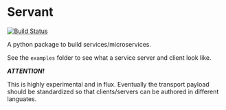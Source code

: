 # Servant

[![Build Status](https://travis-ci.org/brianz/servant.svg?branch=master)](https://travis-ci.org/brianz/servant)

A python package to build services/microservices.

See the `examples` folder to see what a service server and client look like.
 
**_ATTENTION!_**

This is highly experimental and in flux. Eventually the transport payload
should be standardized so that clients/servers can be authored in different
languates.
